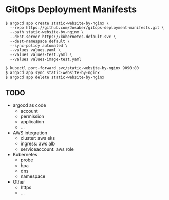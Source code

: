 # GitOps Deployment Manifests

```shell
$ argocd app create static-website-by-nginx \
  --repo https://github.com/Josaber/gitops-deployment-manifests.git \
  --path static-website-by-nginx \
  --dest-server https://kubernetes.default.svc \
  --dest-namespace default \
  --sync-policy automated \
  --values values.yaml \
  --values values-test.yaml \
  --values values-image-test.yaml

$ kubectl port-forward svc/static-website-by-nginx 9090:80
$ argocd app sync static-website-by-nginx
$ argocd app delete static-website-by-nginx
```

## TODO

- argocd as code
  - account
  - permission
  - application
  - ...
- AWS integration
  - cluster: aws eks
  - ingress: aws alb
  - serviceaccount: aws role
- Kubernetes
  - probe
  - hpa
  - dns
  - namespace
- Other
  - https
  - ...
